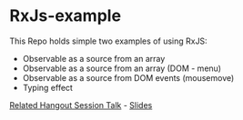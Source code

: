 # RxJs-example

This Repo holds simple two examples of using RxJS:

* Observable as a source from an array
* Observable as a source from an array (DOM - menu)
* Observable as a source from DOM events (mousemove)
* Typing effect

[Related Hangout Session Talk](https://www.youtube.com/watch?v=vjzwPvk9ZPM&feature=youtu.be) - [Slides](https://goo.gl/q9wyy7)